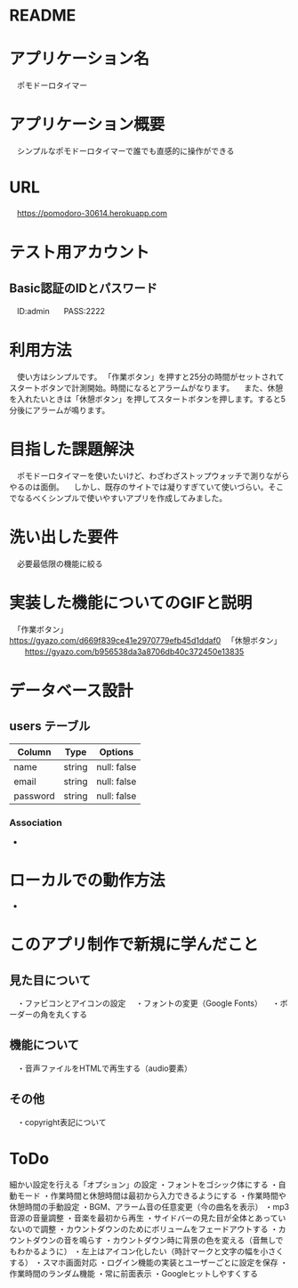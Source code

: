 # README

# アプリケーション名
　ポモドーロタイマー

# アプリケーション概要
　シンプルなポモドーロタイマーで誰でも直感的に操作ができる

# URL
　https://pomodoro-30614.herokuapp.com

# テスト用アカウント

## Basic認証のIDとパスワード  
　ID:admin  
　PASS:2222  

# 利用方法
　使い方はシンプルです。
「作業ボタン」を押すと25分の時間がセットされてスタートボタンで計測開始。時間になるとアラームがなります。
　また、休憩を入れたいときは「休憩ボタン」を押してスタートボタンを押します。すると5分後にアラームが鳴ります。

# 目指した課題解決
　ポモドーロタイマーを使いたいけど、わざわざストップウォッチで測りながらやるのは面倒。
　しかし、既存のサイトでは凝りすぎていて使いづらい。そこでなるべくシンプルで使いやすいアプリを作成してみました。

# 洗い出した要件
　必要最低限の機能に絞る

# 実装した機能についてのGIFと説明
　「作業ボタン」
　　https://gyazo.com/d669f839ce41e2970779efb45d1ddaf0
　「休憩ボタン」
　　https://gyazo.com/b956538da3a8706db40c372450e13835

# データベース設計

## users テーブル

| Column   | Type   | Options     |
| -------- | ------ | ----------- |
| name     | string | null: false |
| email    | string | null: false |
| password | string | null: false |

### Association
- 

# ローカルでの動作方法
-

# このアプリ制作で新規に学んだこと

## 見た目について
　・ファビコンとアイコンの設定
　・フォントの変更（Google Fonts）
　・ボーダーの角を丸くする

## 機能について
　・音声ファイルをHTMLで再生する（audio要素）

## その他
　・copyright表記について

# ToDo
 細かい設定を行える「オプション」の設定
 ・フォントをゴシック体にする
 ・自動モード
 ・作業時間と休憩時間は最初から入力できるようにする
 ・作業時間や休憩時間の手動設定
 ・BGM、アラーム音の任意変更（今の曲名を表示）
 ・mp3音源の音量調整
 ・音楽を最初から再生
 ・サイドバーの見た目が全体とあっていないので調整
 ・カウントダウンのためにボリュームをフェードアウトする
 ・カウントダウンの音を鳴らす
 ・カウントダウン時に背景の色を変える（音無しでもわかるように）
 ・左上はアイコン化したい（時計マークと文字の幅を小さくする）
 ・スマホ画面対応
 ・ログイン機能の実装とユーザーごとに設定を保存
 ・作業時間のランダム機能
 ・常に前面表示
 ・Googleヒットしやすくする
